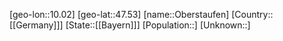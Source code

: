 ﻿---
location: [47.53,10.02]
type: City
tags:
- geo/City


SpocWebEntityId: 33046
isDeleted: false
confidential: public

---
[geo-lon::10.02]
[geo-lat::47.53]
[name::Oberstaufen]
[Country::[[Germany]]]
[State::[[Bayern]]]
[Population::]
[Unknown::]

